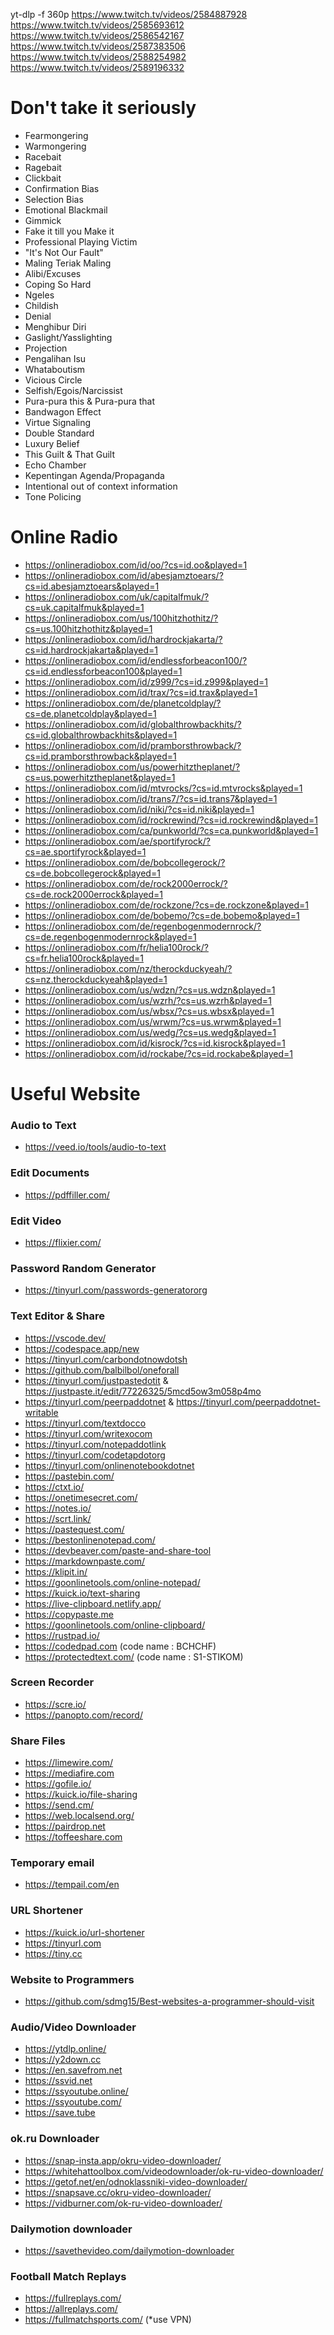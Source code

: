 yt-dlp -f 360p https://www.twitch.tv/videos/2584887928 https://www.twitch.tv/videos/2585693612 https://www.twitch.tv/videos/2586542167 https://www.twitch.tv/videos/2587383506 https://www.twitch.tv/videos/2588254982 https://www.twitch.tv/videos/2589196332
# Don't take it seriously
- Fearmongering
- Warmongering
- Racebait
- Ragebait
- Clickbait
- Confirmation Bias
- Selection Bias
- Emotional Blackmail
- Gimmick
- Fake it till you Make it
- Professional Playing Victim
- "It's Not Our Fault"
- Maling Teriak Maling
- Alibi/Excuses
- Coping So Hard
- Ngeles
- Childish
- Denial
- Menghibur Diri
- Gaslight/Yasslighting
- Projection
- Pengalihan Isu
- Whataboutism
- Vicious Circle
- Selfish/Egois/Narcissist
- Pura-pura this & Pura-pura that
- Bandwagon Effect
- Virtue Signaling
- Double Standard
- Luxury Belief
- This Guilt & That Guilt
- Echo Chamber
- Kepentingan Agenda/Propaganda
- Intentional out of context information
- Tone Policing

# Online Radio
- https://onlineradiobox.com/id/oo/?cs=id.oo&played=1
- https://onlineradiobox.com/id/abesjamztoears/?cs=id.abesjamztoears&played=1
- https://onlineradiobox.com/uk/capitalfmuk/?cs=uk.capitalfmuk&played=1
- https://onlineradiobox.com/us/100hitzhothitz/?cs=us.100hitzhothitz&played=1
- https://onlineradiobox.com/id/hardrockjakarta/?cs=id.hardrockjakarta&played=1
- https://onlineradiobox.com/id/endlessforbeacon100/?cs=id.endlessforbeacon100&played=1
- https://onlineradiobox.com/id/z999/?cs=id.z999&played=1
- https://onlineradiobox.com/id/trax/?cs=id.trax&played=1
- https://onlineradiobox.com/de/planetcoldplay/?cs=de.planetcoldplay&played=1
- https://onlineradiobox.com/id/globalthrowbackhits/?cs=id.globalthrowbackhits&played=1
- https://onlineradiobox.com/id/pramborsthrowback/?cs=id.pramborsthrowback&played=1
- https://onlineradiobox.com/us/powerhitztheplanet/?cs=us.powerhitztheplanet&played=1
- https://onlineradiobox.com/id/mtvrocks/?cs=id.mtvrocks&played=1
- https://onlineradiobox.com/id/trans7/?cs=id.trans7&played=1
- https://onlineradiobox.com/id/niki/?cs=id.niki&played=1
- https://onlineradiobox.com/id/rockrewind/?cs=id.rockrewind&played=1
- https://onlineradiobox.com/ca/punkworld/?cs=ca.punkworld&played=1
- https://onlineradiobox.com/ae/sportifyrock/?cs=ae.sportifyrock&played=1
- https://onlineradiobox.com/de/bobcollegerock/?cs=de.bobcollegerock&played=1
- https://onlineradiobox.com/de/rock2000errock/?cs=de.rock2000errock&played=1
- https://onlineradiobox.com/de/rockzone/?cs=de.rockzone&played=1
- https://onlineradiobox.com/de/bobemo/?cs=de.bobemo&played=1
- https://onlineradiobox.com/de/regenbogenmodernrock/?cs=de.regenbogenmodernrock&played=1
- https://onlineradiobox.com/fr/helia100rock/?cs=fr.helia100rock&played=1
- https://onlineradiobox.com/nz/therockduckyeah/?cs=nz.therockduckyeah&played=1
- https://onlineradiobox.com/us/wdzn/?cs=us.wdzn&played=1
- https://onlineradiobox.com/us/wzrh/?cs=us.wzrh&played=1
- https://onlineradiobox.com/us/wbsx/?cs=us.wbsx&played=1
- https://onlineradiobox.com/us/wrwm/?cs=us.wrwm&played=1
- https://onlineradiobox.com/us/wedg/?cs=us.wedg&played=1
- https://onlineradiobox.com/id/kisrock/?cs=id.kisrock&played=1
- https://onlineradiobox.com/id/rockabe/?cs=id.rockabe&played=1

# Useful Website

  ### Audio to Text
  - https://veed.io/tools/audio-to-text

  ### Edit Documents
  - https://pdffiller.com/

  ### Edit Video
  - https://flixier.com/

  ### Password Random Generator
  - https://tinyurl.com/passwords-generatororg

  ### Text Editor & Share
  - https://vscode.dev/
  - https://codespace.app/new
  - https://tinyurl.com/carbondotnowdotsh
  - https://github.com/balbilbol/oneforall
  - https://tinyurl.com/justpastedotit & https://justpaste.it/edit/77226325/5mcd5ow3m058p4mo
  - https://tinyurl.com/peerpaddotnet & https://tinyurl.com/peerpaddotnet-writable
  - https://tinyurl.com/textdocco
  - https://tinyurl.com/writexocom
  - https://tinyurl.com/notepaddotlink
  - https://tinyurl.com/codetapdotorg
  - https://tinyurl.com/onlinenotebookdotnet
  - https://pastebin.com/
  - https://ctxt.io/
  - https://onetimesecret.com/
  - https://notes.io/
  - https://scrt.link/
  - https://pastequest.com/
  - https://bestonlinenotepad.com/
  - https://devbeaver.com/paste-and-share-tool
  - https://markdownpaste.com/
  - https://klipit.in/
  - https://goonlinetools.com/online-notepad/
  - https://kuick.io/text-sharing
  - https://live-clipboard.netlify.app/
  - https://copypaste.me
  - https://goonlinetools.com/online-clipboard/
  - https://rustpad.io/
  - https://codedpad.com                       (code name : BCHCHF)
  - https://protectedtext.com/                 (code name : S1-STIKOM)
     
  ### Screen Recorder
  - https://scre.io/
  - https://panopto.com/record/

  ### Share Files
  - https://limewire.com/
  - https://mediafire.com
  - https://gofile.io/
  - https://kuick.io/file-sharing
  - https://send.cm/
  - https://web.localsend.org/
  - https://pairdrop.net
  - https://toffeeshare.com

  ### Temporary email
  - https://tempail.com/en

  ### URL Shortener
  - https://kuick.io/url-shortener
  - https://tinyurl.com
  - https://tiny.cc

  ### Website to Programmers
  - https://github.com/sdmg15/Best-websites-a-programmer-should-visit
  
  ### Audio/Video Downloader
  - https://ytdlp.online/
  - https://y2down.cc
  - https://en.savefrom.net
  - https://ssvid.net
  - https://ssyoutube.online/
  - https://ssyoutube.com/
  - https://save.tube

  ### ok.ru Downloader
  - https://snap-insta.app/okru-video-downloader/
  - https://whitehattoolbox.com/videodownloader/ok-ru-video-downloader/
  - https://getof.net/en/odnoklassniki-video-downloader/
  - https://snapsave.cc/okru-video-downloader/
  - https://vidburner.com/ok-ru-video-downloader/

  ### Dailymotion downloader
  - https://savethevideo.com/dailymotion-downloader

  ### Football Match Replays
  - https://fullreplays.com/
  - https://allreplays.com/
  - https://fullmatchsports.com/ (*use VPN)
